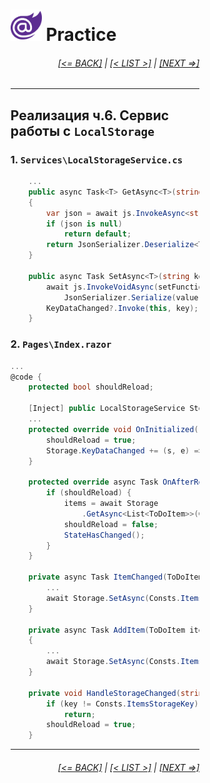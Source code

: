 <div style="width:60%; margin-left:20%;">

# <img src="./images/blazor_logo_transparent.png " width="50" /> Practice

<div style="text-align:right;">

###### [[<= BACK]](08.04.01.md) | [[< LIST >]](08.00.md) | [[NEXT =>]](08.06.md)

</div>

---

## Реализация ч.6. Сервис работы с `LocalStorage`

### 1. `Services\LocalStorageService.cs`

```csharp
    ...
    public async Task<T> GetAsync<T>(string key) 
    {
        var json = await js.InvokeAsync<string>(getFunctionName, key);
        if (json is null)
            return default;
        return JsonSerializer.Deserialize<T>(json);
    }

    public async Task SetAsync<T>(string key, T value) {
        await js.InvokeVoidAsync(setFunctionName, key,
            JsonSerializer.Serialize(value));
        KeyDataChanged?.Invoke(this, key);
    }
```

### 2. `Pages\Index.razor`

```csharp
...
@code {
    protected bool shouldReload;

    [Inject] public LocalStorageService Storage {get;set;}
    ...
    protected override void OnInitialized() {
        shouldReload = true;
        Storage.KeyDataChanged += (s, e) => HandleStorageChanged(e);
    }

    protected override async Task OnAfterRenderAsync(bool firstRender) {
        if (shouldReload) {
            items = await Storage
                .GetAsync<List<ToDoItem>>(Consts.ItemsStorageKey) ?? new();
            shouldReload = false;
            StateHasChanged();
        }
    }
    
    private async Task ItemChanged(ToDoItem item) {
        ...
        await Storage.SetAsync(Consts.ItemsStorageKey, items);
    }

    private async Task AddItem(ToDoItem item)
    {
        ...
        await Storage.SetAsync(Consts.ItemsStorageKey, items);
    }
    
    private void HandleStorageChanged(string key) {
        if (key != Consts.ItemsStorageKey)
            return;
        shouldReload = true;
    }
```

---

<div style="text-align:right;">

###### [[<= BACK]](08.04.01.md) | [[< LIST >]](08.00.md) | [[NEXT =>]](08.06.md)

</div>
